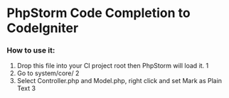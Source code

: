 # PhpStorm Code Completion to CodeIgniter

### How to use it:
1. Drop this file into your CI project root then PhpStorm will load it. 1
2. Go to system/core/ 2
3. Select Controller.php and Model.php, right click and set Mark as Plain Text 3
